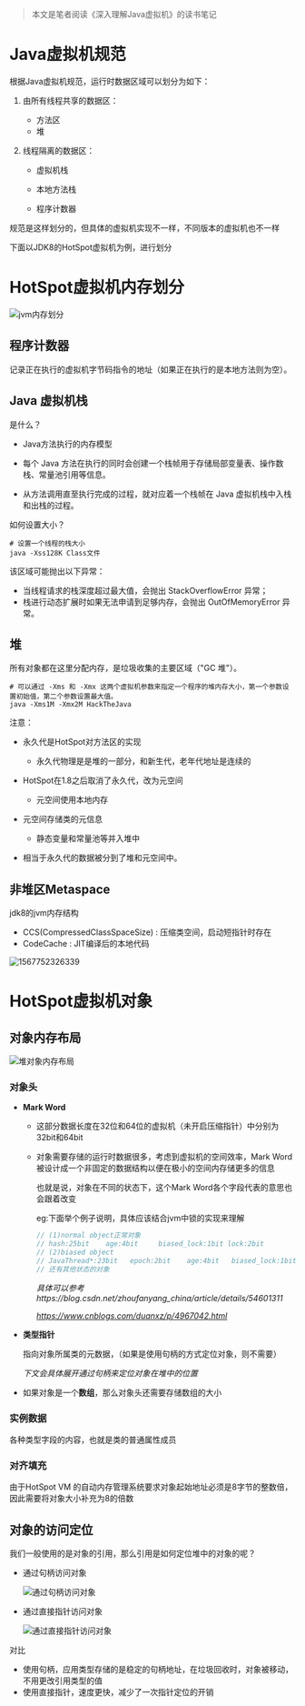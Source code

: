 > 本文是笔者阅读《深入理解Java虚拟机》的读书笔记



# Java虚拟机规范

根据Java虚拟机规范，运行时数据区域可以划分为如下：

1. 由所有线程共享的数据区：

   - 方法区
   - 堆

2. 线程隔离的数据区：

   - 虚拟机栈

   - 本地方法栈
   - 程序计数器



规范是这样划分的，但具体的虚拟机实现不一样，不同版本的虚拟机也不一样

下面以JDK8的HotSpot虚拟机为例，进行划分



# HotSpot虚拟机内存划分

![jvm内存划分](image/jvm内存划分.JPG)

## 程序计数器

记录正在执行的虚拟机字节码指令的地址（如果正在执行的是本地方法则为空）。



## Java 虚拟机栈

是什么？

- Java方法执行的内存模型

- 每个 Java 方法在执行的同时会创建一个栈帧用于存储局部变量表、操作数栈、常量池引用等信息。

- 从方法调用直至执行完成的过程，就对应着一个栈帧在 Java 虚拟机栈中入栈和出栈的过程。

如何设置大小？

```shell
# 设置一个线程的栈大小
java -Xss128K Class文件
```

该区域可能抛出以下异常：

- 当线程请求的栈深度超过最大值，会抛出 StackOverflowError 异常；
- 栈进行动态扩展时如果无法申请到足够内存，会抛出 OutOfMemoryError 异常。



## 堆

所有对象都在这里分配内存，是垃圾收集的主要区域（"GC 堆"）。

```shell
# 可以通过 -Xms 和 -Xmx 这两个虚拟机参数来指定一个程序的堆内存大小，第一个参数设置初始值，第二个参数设置最大值。
java -Xms1M -Xmx2M HackTheJava
```



注意：

- 永久代是HotSpot对方法区的实现

  - 永久代物理是是堆的一部分，和新生代，老年代地址是连续的

- HotSpot在1.8之后取消了永久代，改为元空间

  - 元空间使用本地内存
- 元空间存储类的元信息
  - 静态变量和常量池等并入堆中
- 相当于永久代的数据被分到了堆和元空间中。



## 非堆区Metaspace

jdk8的jvm内存结构

- CCS(CompressedClassSpaceSize) : 压缩类空间，启动短指针时存在
- CodeCache : JIT编译后的本地代码

![1567752326339](image/1567752326339.png)





# HotSpot虚拟机对象

## 对象内存布局

![堆对象内存布局](image/堆对象内存布局.JPG)

### 对象头

- **Mark Word**

  - 这部分数据长度在32位和64位的虚拟机（未开启压缩指针）中分别为32bit和64bit

  - 对象需要存储的运行时数据很多，考虑到虚拟机的空间效率，Mark Word被设计成一个非固定的数据结构以便在极小的空间内存储更多的信息

    也就是说，对象在不同的状态下，这个Mark Word各个字段代表的意思也会跟着改变

    eg:下面举个例子说明，具体应该结合jvm中锁的实现来理解

    ```java
    // (1)normal object正常对象 
    // hash:25bit    age:4bit     biased_lock:1bit lock:2bit
    // (2)biased object
    // JavaThread*:23bit   epoch:2bit    age:4bit   biased_lock:1bit   lock:2bit
    // 还有其他状态的对象
    ```

    *具体可以参考https://blog.csdn.net/zhoufanyang_china/article/details/54601311*

    *<https://www.cnblogs.com/duanxz/p/4967042.html>*

- **类型指针**

  指向对象所属类的元数据，（如果是使用句柄的方式定位对象，则不需要）

  *下文会具体展开通过句柄来定位对象在堆中的位置*

- 如果对象是一个**数组**，那么对象头还需要存储数组的大小



### 实例数据

各种类型字段的内容，也就是类的普通属性成员



### 对齐填充

由于HotSpot VM 的自动内存管理系统要求对象起始地址必须是8字节的整数倍，因此需要将对象大小补充为8的倍数



## 对象的访问定位

我们一般使用的是对象的引用，那么引用是如何定位堆中的对象的呢？

- 通过句柄访问对象

  ![通过句柄访问对象](image/通过句柄访问对象.JPG)

- 通过直接指针访问对象

  ![通过直接指针访问对象](image/通过直接指针访问对象.JPG)

对比

- 使用句柄，应用类型存储的是稳定的句柄地址，在垃圾回收时，对象被移动，不用更改引用类型的值
- 使用直接指针，速度更快，减少了一次指针定位的开销